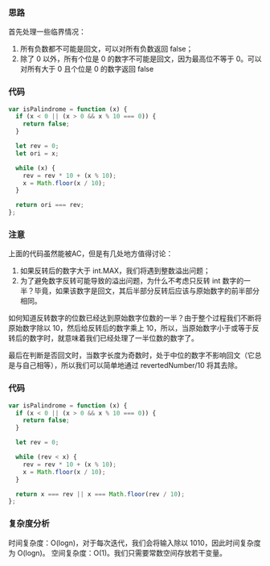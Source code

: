 ### 思路
首先处理一些临界情况：
1. 所有负数都不可能是回文，可以对所有负数返回 false；
2. 除了 0 以外，所有个位是 0 的数字不可能是回文，因为最高位不等于 0。可以对所有大于 0 且个位是 0 的数字返回 false

### 代码
```js
var isPalindrome = function (x) {
  if (x < 0 || (x > 0 && x % 10 === 0)) {
    return false;
  }

  let rev = 0;
  let ori = x;

  while (x) {
    rev = rev * 10 + (x % 10);
    x = Math.floor(x / 10);
  }

  return ori === rev;
};
```

### 注意
上面的代码虽然能被AC，但是有几处地方值得讨论：
1. 如果反转后的数字大于 int.MAX，我们将遇到整数溢出问题；
2. 为了避免数字反转可能导致的溢出问题，为什么不考虑只反转 int 数字的一半？毕竟，如果该数字是回文，其后半部分反转后应该与原始数字的前半部分相同。

如何知道反转数字的位数已经达到原始数字位数的一半？由于整个过程我们不断将原始数字除以 10，然后给反转后的数字乘上 10，所以，当原始数字小于或等于反转后的数字时，就意味着我们已经处理了一半位数的数字了。

最后在判断是否回文时，当数字长度为奇数时，处于中位的数字不影响回文（它总是与自己相等），所以我们可以简单地通过 revertedNumber/10 将其去除。

### 代码
```js
var isPalindrome = function (x) {
  if (x < 0 || (x > 0 && x % 10 === 0)) {
    return false;
  }

  let rev = 0;

  while (rev < x) {
    rev = rev * 10 + (x % 10);
    x = Math.floor(x / 10);
  }

  return x === rev || x === Math.floor(rev / 10);
};
```


### 复杂度分析
时间复杂度：O(logn)，对于每次迭代，我们会将输入除以 1010，因此时间复杂度为 O(logn)。
空间复杂度：O(1)。我们只需要常数空间存放若干变量。